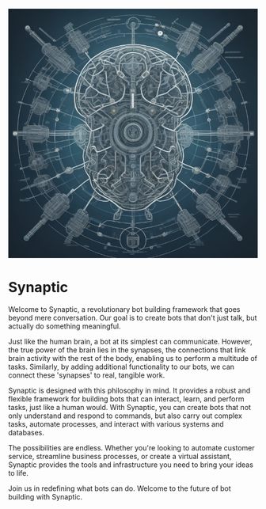 ![Synaptic Cover](./assets/synaptic-cover.png)

# Synaptic

Welcome to Synaptic, a revolutionary bot building framework that goes beyond mere conversation. Our goal is to create bots that don't just talk, but actually do something meaningful.

Just like the human brain, a bot at its simplest can communicate. However, the true power of the brain lies in the synapses, the connections that link brain activity with the rest of the body, enabling us to perform a multitude of tasks. Similarly, by adding additional functionality to our bots, we can connect these 'synapses' to real, tangible work.

Synaptic is designed with this philosophy in mind. It provides a robust and flexible framework for building bots that can interact, learn, and perform tasks, just like a human would. With Synaptic, you can create bots that not only understand and respond to commands, but also carry out complex tasks, automate processes, and interact with various systems and databases.

The possibilities are endless. Whether you're looking to automate customer service, streamline business processes, or create a virtual assistant, Synaptic provides the tools and infrastructure you need to bring your ideas to life.

Join us in redefining what bots can do. Welcome to the future of bot building with Synaptic.